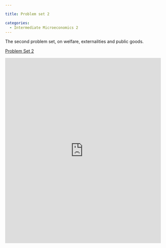 ```yaml
---

title: Problem set 2

categories:
  - Intermediate Microeconomics 2
---
```

The second problem set, on welfare, externalities and public goods. 

<a title="View Problem Set 2 on Scribd" href="https://www.scribd.com/doc/127860802/Problem-Set-2" >Problem Set 2</a>

<iframe src="https://www.scribd.com/embeds/127860802/content?start_page=1&view_mode=scroll" data-auto-height="false" data-aspect-ratio="undefined" scrolling="no" width="100%" height="600" frameborder="0"></iframe>
